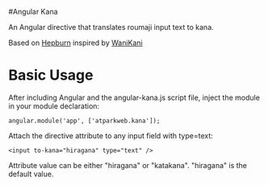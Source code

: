 #Angular Kana

An Angular directive that translates roumaji input text to kana.

Based on [Hepburn](https://github.com/lovell/hepburn) inspired by [WaniKani](http://wanikani.com)

# Basic Usage

After including Angular and the angular-kana.js script file, inject the module in your
module declaration:

    angular.module('app', ['atparkweb.kana']);

Attach the directive attribute to any input field with type=text:

    <input to-kana="hiragana" type="text" />

Attribute value can be either "hiragana" or "katakana". "hiragana" is the default value.
